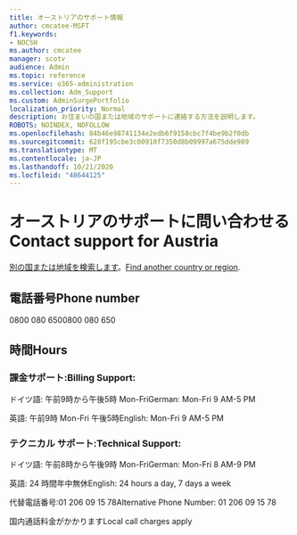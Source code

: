 ```yaml
---
title: オーストリアのサポート情報
author: cmcatee-MSFT
f1.keywords:
- NOCSH
ms.author: cmcatee
manager: scotv
audience: Admin
ms.topic: reference
ms.service: o365-administration
ms.collection: Adm_Support
ms.custom: AdminSurgePortfolio
localization_priority: Normal
description: お住まいの国または地域のサポートに連絡する方法を説明します。
ROBOTS: NOINDEX, NOFOLLOW
ms.openlocfilehash: 84b46e98741134e2edb6f9158cbc7f4be9b2f0db
ms.sourcegitcommit: 628f195cbe3c00910f7350d8b09997a675dde989
ms.translationtype: MT
ms.contentlocale: ja-JP
ms.lasthandoff: 10/21/2020
ms.locfileid: "48644125"
---
```

# <a name="contact-support-for-austria"></a><span data-ttu-id="559ab-103">オーストリアのサポートに問い合わせる</span><span class="sxs-lookup"><span data-stu-id="559ab-103">Contact support for Austria</span></span>

<span data-ttu-id="559ab-104">[別の国または地域を検索します](../contact-support-for-business-products.md)。</span><span class="sxs-lookup"><span data-stu-id="559ab-104">[Find another country or region](../contact-support-for-business-products.md).</span></span>

## <a name="phone-number"></a><span data-ttu-id="559ab-105">電話番号</span><span class="sxs-lookup"><span data-stu-id="559ab-105">Phone number</span></span>
<span data-ttu-id="559ab-106">0800 080 650</span><span class="sxs-lookup"><span data-stu-id="559ab-106">0800 080 650</span></span>

## <a name="hours"></a><span data-ttu-id="559ab-107">時間</span><span class="sxs-lookup"><span data-stu-id="559ab-107">Hours</span></span>
### <a name="billing-support"></a><span data-ttu-id="559ab-108">課金サポート:</span><span class="sxs-lookup"><span data-stu-id="559ab-108">Billing Support:</span></span>

<span data-ttu-id="559ab-109">ドイツ語: 午前9時から午後5時 Mon-Fri</span><span class="sxs-lookup"><span data-stu-id="559ab-109">German: Mon-Fri 9 AM-5 PM</span></span>

<span data-ttu-id="559ab-110">英語: 午前9時 Mon-Fri 午後5時</span><span class="sxs-lookup"><span data-stu-id="559ab-110">English: Mon-Fri 9 AM-5 PM</span></span>

### <a name="technical-support"></a><span data-ttu-id="559ab-111">テクニカル サポート:</span><span class="sxs-lookup"><span data-stu-id="559ab-111">Technical Support:</span></span>

<span data-ttu-id="559ab-112">ドイツ語: 午前8時から午後9時 Mon-Fri</span><span class="sxs-lookup"><span data-stu-id="559ab-112">German: Mon-Fri 8 AM-9 PM</span></span>

<span data-ttu-id="559ab-113">英語: 24 時間年中無休</span><span class="sxs-lookup"><span data-stu-id="559ab-113">English: 24 hours a day, 7 days a week</span></span>

<span data-ttu-id="559ab-114">代替電話番号:01 206 09 15 78</span><span class="sxs-lookup"><span data-stu-id="559ab-114">Alternative Phone Number: 01 206 09 15 78</span></span>

<span data-ttu-id="559ab-115">国内通話料金がかかります</span><span class="sxs-lookup"><span data-stu-id="559ab-115">Local call charges apply</span></span>
